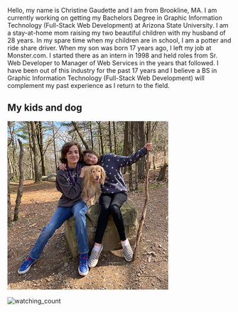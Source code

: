 Hello, my name is Christine Gaudette and I am from Brookline, MA. I am currently working on getting my Bachelors Degree in Graphic Information Technology (Full-Stack Web Development) at Arizona State University. I am a stay-at-home mom raising my two beautiful children with my husband of 28 years. In my spare time when my children are in school, I am a potter and ride share driver. When my son was born 17 years ago, I left my job at Monster.com. I started there as an intern in 1998 and held roles from Sr. Web Developer to Manager of Web Services in the years that followed. I have been out of this industry for the past 17 years and I believe a BS in Graphic Information Technology (Full-Stack Web Development) will complement my past experience as I return to the field.

## My kids and dog
![kids and dog](kids_dog.jpg)

<!--
**cgaudette66/cgaudette66** is a ✨ _special_ ✨ repository because its `README.md` (this file) appears on your GitHub profile.

Here are some ideas to get you started:

- 🔭 I’m currently working on ...
- 🌱 I’m currently learning ...
- 👯 I’m looking to collaborate on ...
- 🤔 I’m looking for help with ...
- 💬 Ask me about ...
- 📫 How to reach me: ...
- 😄 Pronouns: ...
- ⚡ Fun fact: ...
-->


<img src="https://widgetbite.com/stats/{random-guid}" alt="watching_count" />
